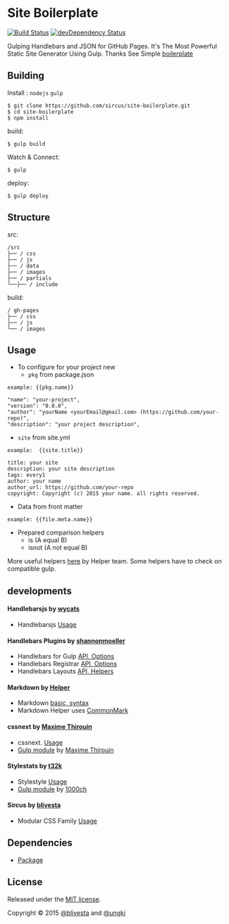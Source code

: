 # Site Boilerplate

[![Build Status](https://img.shields.io/travis/sircus/site-boilerplate/master.svg?style=flat)](https://travis-ci.org/sircus/site-boilerplate)
[![devDependency Status](https://david-dm.org/sircus/site-boilerplate/dev-status.svg)](https://david-dm.org/sircus/site-boilerplate#info=devDependencies&view=table)

Gulping Handlebars and JSON for GitHub Pages. It's The Most Powerful Static Site Generator Using Gulp. Thanks See Simple  [boilerplate](https://github.com/shannonmoeller/gulp-hb-boilerplate)

## Building

Install : `nodejs` `gulp`

```
$ git clone https://github.com/sircus/site-boilerplate.git
$ cd site-boilerplate
$ npm install
```

build:

```
$ gulp build
```

Watch & Connect:

```
$ gulp
```

deploy:

```
$ gulp deploy
```

## Structure

src:

```
/src
├── / css
├── / js
├── / data
├── / images
├── / partials
└──├── / include
```

build:

```
/ gh-pages
├── / css
├── / js
└── / images
```

## Usage

- To configure for your project new
  - `pkg` from package.json

```
example: {{pkg.name}}
```
```
"name": "your-project",
"version": "0.0.0",
"author": "yourName <yourEmail@gmail.com> (https://github.com/your-repo)",
"description": "your project description",
```

  - `site` from site.yml

```
example:  {{site.title}}
```
```
title: your site
description: your site description
tags: every1
author: your name
author_url: https://github.com/your-repo
copyright: Copyright (c) 2015 your name. all rights reserved.
```

  - Data from front matter

```
example: {{file.meta.name}}
```

- Prepared comparison helpers
  - is (A equal B)
  - isnot (A not equal B)

More useful helpers [here](https://github.com/helpers) by Helper team. Some helpers have to check on compatible gulp.


## developments

#### Handlebarsjs by [wycats](https://github.com/wycats)

- Handlebarsjs [Usage](https://github.com/wycats/handlebars.js)

#### Handlebars Plugins by [shannonmoeller](https://github.com/shannonmoeller)

- Handlebars for Gulp  [API, Options](https://github.com/shannonmoeller/gulp-hb)
- Handlebars Registrar [API, Options](https://github.com/shannonmoeller/handlebars-registrar)
- Handlebars Layouts [API, Helpers](https://github.com/shannonmoeller/handlebars-layouts)

#### Markdown by [Helper](https://github.com/helpers)

- Markdown [basic, syntax](http://daringfireball.net/projects/markdown/)
- Markdown Helper uses [CommonMark](https://github.com/jgm/CommonMark)

#### cssnext by [Maxime Thirouin](http://cssnext.io/)
- cssnext. [Usage](https://github.com/cssnext/cssnext)
- [Gulp module](https://github.com/cssnext/gulp-cssnext) by [Maxime Thirouin](https://github.com/MoOx)

#### Stylestats by [t32k](https://github.com/t32k/)

- Stylestyle [Usage](https://github.com/t32k/stylestats)
- [Gulp module](https://github.com/1000ch/gulp-stylestats) by [1000ch](https://github.com/1000ch)

#### Sircus by [blivesta](https://github.com/sircus)
- Modular CSS Family [Usage](https://github.com/sircus/sircus)


## Dependencies

- [Package](https://github.com/sircus/site-boilerplate/blob/master/package.json)

## License
Released under the [MIT license](https://github.com/sircus/license/blob/master/LICENSE).

Copyright &copy; 2015 [@blivesta](https://github.com/blivesta) and [@ungki](https://github.com/ungki)
